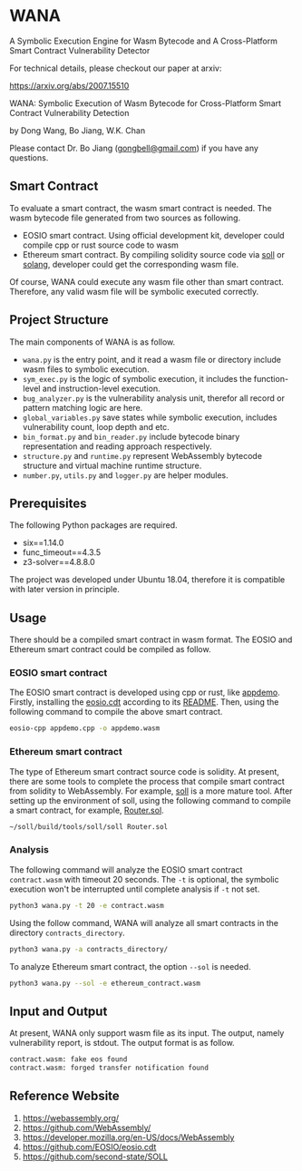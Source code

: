 # WANA
A Symbolic Execution Engine for Wasm Bytecode and A Cross-Platform Smart Contract Vulnerability Detector

For technical details, please checkout our paper at arxiv: 

https://arxiv.org/abs/2007.15510

WANA: Symbolic Execution of Wasm Bytecode for Cross-Platform Smart Contract Vulnerability Detection

by Dong Wang, Bo Jiang, W.K. Chan

Please contact Dr. Bo Jiang (gongbell@gmail.com) if you have any questions. 

## Smart Contract
To evaluate a smart contract, the wasm smart contract is needed. The wasm bytecode file generated from two sources 
as following.

  + EOSIO smart contract. Using official development kit, developer could compile cpp or rust source code to wasm
  + Ethereum smart contract. By compiling solidity source code via [soll](https://github.com/second-state/SOLL) or 
    [solang](https://github.com/hyperledger-labs/solang), developer could get the corresponding wasm file.

Of course, WANA could execute any wasm file other than smart contract. Therefore, any valid wasm file will be 
symbolic executed correctly.

## Project Structure
The main components of WANA is as follow.
  + `wana.py` is the entry point, and it read a wasm file or directory include wasm files to symbolic execution.
  + `sym_exec.py` is the logic of symbolic execution, it includes the function-level and instruction-level execution.
  + `bug_analyzer.py` is the vulnerability analysis unit, therefor all record or pattern matching logic are here.
  + `global_variables.py` save states while symbolic execution, includes vulnerability count, loop depth and etc.
  + `bin_format.py` and `bin_reader.py` include bytecode binary representation and reading approach respectively.
  + `structure.py` and `runtime.py` represent WebAssembly bytecode structure and virtual machine runtime structure.
  + `number.py`, `utils.py` and `logger.py` are helper modules.
  
## Prerequisites
The following Python packages are required.
 + six==1.14.0
 + func_timeout==4.3.5
 + z3-solver==4.8.8.0

The project was developed under Ubuntu 18.04, therefore it is compatible with later version in principle.


## Usage
There should be a compiled smart contract in wasm format. The EOSIO and Ethereum smart contract could be 
compiled as follow.

### EOSIO smart contract
The EOSIO smart contract is developed using cpp or rust, like [appdemo](./examples/EOSIO_contracts/appdemo/appdemo.cpp).
Firstly, installing the [eosio.cdt](https://github.com/EOSIO/eosio.cdt) according to its 
[README](https://github.com/EOSIO/eosio.cdt/blob/master/README.md). Then, using the following command to compile the
above smart contract.
```bash
eosio-cpp appdemo.cpp -o appdemo.wasm
```

### Ethereum smart contract
The type of Ethereum smart contract source code is solidity. At present, there are some tools to complete the process
that compile smart contract from solidity to WebAssembly. For example, [soll](https://github.com/second-state/SOLL) is
a more mature tool. After setting up the environment of soll, using the following command to compile a smart contract,
for example, [Router.sol](./examples/Ethereum_contracts/delegatecall_samples/Router.sol).
```bash
~/soll/build/tools/soll/soll Router.sol
```

### Analysis
The following command will analyze the EOSIO smart contract `contract.wasm` with timeout 20 seconds. The `-t` is 
optional, the symbolic execution won't be interrupted until complete analysis if `-t` not set.
```bash
python3 wana.py -t 20 -e contract.wasm
```

Using the follow command, WANA will analyze all smart contracts in the directory `contracts_directory`.
```bash
python3 wana.py -a contracts_directory/
```

To analyze Ethereum smart contract, the option `--sol` is needed.
```bash
python3 wana.py --sol -e ethereum_contract.wasm
```

## Input and Output
At present, WANA only support wasm file as its input. The output, namely vulnerability report, is stdout. The output 
format is as follow.
```bash
contract.wasm: fake eos found
contract.wasm: forged transfer notification found
```

## Reference Website
1. https://webassembly.org/
2. https://github.com/WebAssembly/
3. https://developer.mozilla.org/en-US/docs/WebAssembly
4. https://github.com/EOSIO/eosio.cdt
5. https://github.com/second-state/SOLL
